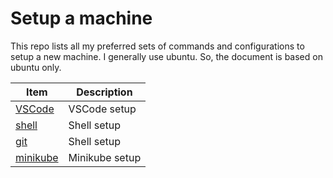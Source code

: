 # Setup a machine

This repo lists all my preferred sets of commands and configurations to setup a new machine. I generally use ubuntu. So, the document is based on ubuntu only.

| Item   | Description |
|---|---|
|[VSCode](./vscode/README.md) | VSCode setup |
|[shell](./shell/README.md) | Shell setup |
|[git](./git/README.md) | Shell setup |
|[minikube](./minikube/README.md) | Minikube setup |
